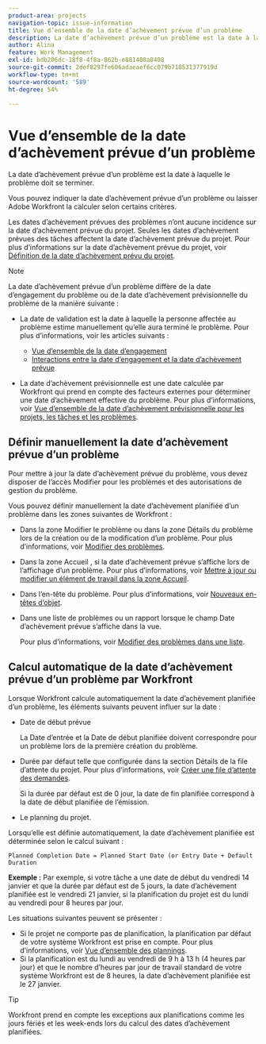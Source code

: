 ```yaml
---
product-area: projects
navigation-topic: issue-information
title: Vue d’ensemble de la date d’achèvement prévue d’un problème
description: La date d’achèvement prévue d’un problème est la date à laquelle le problème doit se terminer.
author: Alina
feature: Work Management
exl-id: bdb206dc-18f8-4f8a-862b-e881408a8408
source-git-commit: 2def8297fe606adaeaef6cc079b718531377919d
workflow-type: tm+mt
source-wordcount: '589'
ht-degree: 54%

---
```


# Vue d’ensemble de la date d’achèvement prévue d’un problème

La date d’achèvement prévue d’un problème est la date à laquelle le problème doit se terminer.

Vous pouvez indiquer la date d’achèvement prévue d’un problème ou laisser Adobe Workfront la calculer selon certains critères.

Les dates d’achèvement prévues des problèmes n’ont aucune incidence sur la date d’achèvement prévue du projet. Seules les dates d’achèvement prévues des tâches affectent la date d’achèvement prévue du projet. Pour plus d’informations sur la date d’achèvement prévue du projet, voir [Définition de la date d’achèvement prévu du projet](../../../manage-work/projects/planning-a-project/project-planned-completion-date.md).

>[!NOTE]
>
>La date d’achèvement prévue d’un problème diffère de la date d’engagement du problème ou de la date d’achèvement prévisionnelle du problème de la manière suivante :
>
>* La date de validation est la date à laquelle la personne affectée au problème estime manuellement qu’elle aura terminé le problème. Pour plus d’informations, voir les articles suivants :
>
>   * [Vue d’ensemble de la date d’engagement](../../../manage-work/projects/updating-work-in-a-project/overview-of-commit-dates.md)
>   * [Interactions entre la date d’engagement et la date d’achèvement prévue](../../../manage-work/projects/updating-work-in-a-project/interactions-between-commit-and-planned-completion-dates.md)
>
>* La date d’achèvement prévisionnelle est une date calculée par Workfront qui prend en compte des facteurs externes pour déterminer une date d’achèvement effective du problème. Pour plus d’informations, voir [Vue d’ensemble de la date d’achèvement prévisionnelle pour les projets, les tâches et les problèmes](../../../manage-work/projects/planning-a-project/project-projected-completion-date.md).
>

## Définir manuellement la date d’achèvement prévue d’un problème

Pour mettre à jour la date d’achèvement prévue du problème, vous devez disposer de l’accès Modifier pour les problèmes et des autorisations de gestion du problème.

Vous pouvez définir manuellement la date d’achèvement planifiée d’un problème dans les zones suivantes de Workfront :

* Dans la zone Modifier le problème ou dans la zone Détails du problème lors de la création ou de la modification d’un problème. Pour plus d’informations, voir [Modifier des problèmes](../../../manage-work/issues/manage-issues/edit-issues.md).
* Dans la zone Accueil , si la date d’achèvement prévue s’affiche lors de l’affichage d’un problème. Pour plus d’informations, voir [Mettre à jour ou modifier un élément de travail dans la zone Accueil](../../../workfront-basics/using-home/using-the-home-area/update-and-edit-work-item-home.md).
* Dans l’en-tête du problème. Pour plus d’informations, voir [Nouveaux en-têtes d’objet](../../../workfront-basics/the-new-workfront-experience/new-object-headers.md).
* Dans une liste de problèmes ou un rapport lorsque le champ Date d’achèvement prévue s’affiche dans la vue.

  Pour plus d’informations, voir [Modifier des problèmes dans une liste](../../../manage-work/issues/manage-issues/edit-issues-in-a-list.md).

## Calcul automatique de la date d’achèvement prévue d’un problème par Workfront

Lorsque Workfront calcule automatiquement la date d’achèvement planifiée d’un problème, les éléments suivants peuvent influer sur la date :

* Date de début prévue

  La Date d’entrée et la Date de début planifiée doivent correspondre pour un problème lors de la première création du problème.

* Durée par défaut telle que configurée dans la section Détails de la file d’attente du projet. Pour plus d’informations, voir [Créer une file d’attente des demandes](../../../manage-work/requests/create-and-manage-request-queues/create-request-queue.md).

  Si la durée par défaut est de 0 jour, la date de fin planifiée correspond à la date de début planifiée de l’émission.

* Le planning du projet.

Lorsqu’elle est définie automatiquement, la date d’achèvement planifiée est déterminée selon le calcul suivant :

```
Planned Completion Date = Planned Start Date (or Entry Date + Default Duration
```

**Exemple :** Par exemple, si votre tâche a une date de début du vendredi 14 janvier et que la durée par défaut est de 5 jours, la date d’achèvement planifiée est le vendredi 21 janvier, si la planification du projet est du lundi au vendredi pour 8 heures par jour.

Les situations suivantes peuvent se présenter :

* Si le projet ne comporte pas de planification, la planification par défaut de votre système Workfront est prise en compte. Pour plus d’informations, voir [Vue d’ensemble des plannings](../../../administration-and-setup/set-up-workfront/configure-timesheets-schedules/schedules-overview.md).
* Si la planification est du lundi au vendredi de 9 h à 13 h (4 heures par jour) et que le nombre d’heures par jour de travail standard de votre système Workfront est de 8 heures, la date d’achèvement planifiée est le 27 janvier.

>[!TIP]
>
>Workfront prend en compte les exceptions aux planifications comme les jours fériés et les week-ends lors du calcul des dates d’achèvement planifiées.


